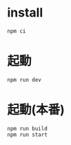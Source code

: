 # install

```bash
npm ci
```

# 起動

```bash
npm run dev
```

# 起動(本番)

```bash
npm run build
npm run start
```